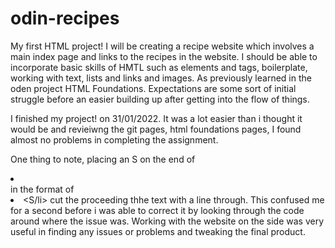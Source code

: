# odin-recipes
My first HTML project!
I will be creating a recipe website which involves a main index page and links to the recipes in the website. I should be able to incorporate basic skills of HMTL such as elements and tags, boilerplate, working with text, lists and links and images. As previously learned in the oden project HTML Foundations.
Expectations are some sort of initial struggle before an easier building up after getting into the flow of things.



I finished my project! on 31/01/2022. It was a lot easier than i thought it would be and revieiwng the git pages, html foundations pages, I found almost no problems in completing the assignment.

One thing to note, placing an S on the end of <li></li> in the format of <li><S/li> cut the proceeding thhe text with a line through. This confused me for a second before i was able to correct it by looking through the code around where the issue was.
Working with the website on the side was very useful in finding any issues or problems and tweaking the final product.
